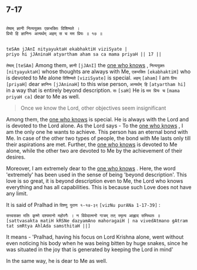 ## 7-17


```shloka-sa

तेषाम् ज्ञानी नित्ययुक्तः एकभक्तिः विशिष्यते ।
प्रियो हि ज्ञानिनः अत्यर्थम् अहम् स च मम प्रियः ॥ १७ ॥

```
```shloka-sa-hk

teSAm jJAnI nityayuktaH ekabhaktiH viziSyate |
priyo hi jJAninaH atyartham aham sa ca mama priyaH || 17 ||

```
`तेषाम्` `[teSAm]` Among them, `ज्ञानी` `[jJAnI]` the 
[one who knows](jnAnI)
, `नित्ययुक्तः` `[nityayuktaH]` whose thoughts are always with Me, `एकभक्तिः` `[ekabhaktiH]` who is devoted to Me alone `विशिष्यते` `[viziSyate]` is special. `अहम्` `[aham]` I am `प्रियः` `[priyaH]` dear `ज्ञानिनः` `[jJAninaH]` to this wise person, `अत्यर्थम् हि` `[atyartham hi]` in a way that is entirely beyond description. `सः` `[saH]` He is `मम प्रियः च` `[mama priyaH ca]` dear to Me as well.


<a name='applnote_125'></a>
> Once we know the Lord, other objectives seem insignificant



Among them, the 
[one who knows](jnAnI)
 is special. He is always with the Lord and is devoted to the Lord alone. As the Lord says - To the 
[one who knows](jnAnI)
, I am the only one he wants to achieve. This person has an eternal bond with Me. In case of the other two types of people, the bond with Me lasts only till their aspirations are met. Further, the 
[one who knows](jnAnI)
 is devoted to Me alone, while the other two are devoted to Me by the achievement of their desires.

Moreover, I am extremely dear to the 
[one who knows](jnAnI)
. Here, the word 'extremely' has been used in the sense of being 'beyond description'. This love is so great, it is beyond description even to Me, the Lord who knows everything and has all capabilities. This is because such Love does not have any limit. 

It is said of Pralhad in 
`विश्णु पुराण १-१७-३९` `[vizNu purANa 1-17-39]` :

`सत्त्वसक्त मतिः कृष्णे दश्यमानो महोरगैः । न विवेदात्मनो गात्रम् तत् स्मृत्य आह्लाद सम्स्थितः ॥` `[sattvasakta matiH kRSNe dazyamAno mahoragaiH | na vivedAtmano gAtram tat smRtya AhlAda samsthitaH ||]`

It means - 'Pralhad, having his focus on Lord Krishna alone, went without even noticing his body when he was being bitten by huge snakes, since he was situated in the joy that is generated by keeping the Lord in mind'

In the same way, he is dear to Me as well.


